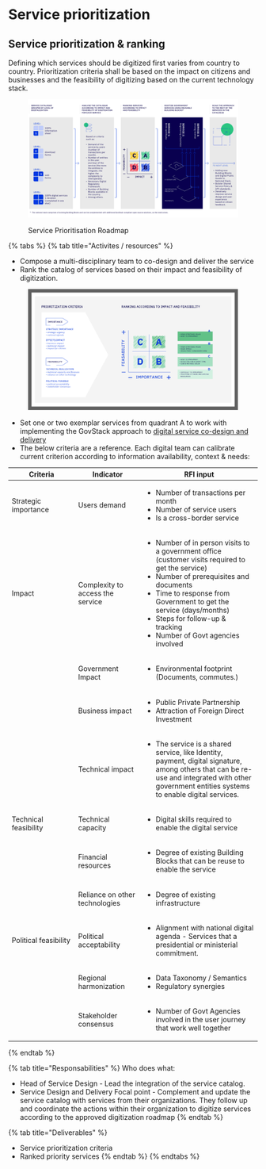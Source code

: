# Service prioritization

## Service prioritization & ranking

Defining which services should be digitized first varies from country to country. Prioritization criteria shall be based on the impact on citizens and businesses and the feasibility of digitizing based on the current technology stack.

<figure><img src="../../.gitbook/assets/2. Scaling approach (4) (1).jpg" alt=""><figcaption><p>Service Prioritisation Roadmap</p></figcaption></figure>

{% tabs %}
{% tab title="Activites / resources" %}
* Compose a multi-disciplinary team to co-design and deliver the service
* Rank the catalog of services based on their impact and feasibility of digitization.

<figure><img src="../../.gitbook/assets/Scherm_afbeelding 2023-02-24 om 12.08.27 (1).png" alt=""><figcaption></figcaption></figure>

* Set one or two exemplar services from quadrant A to work with implementing the GovStack approach to [digital service co-design and delivery](design-and-delivery/)
* The below criteria are a reference. Each digital team can calibrate current criterion according to information availability, context & needs:

<table data-header-hidden><thead><tr><th width="120.27272727272725">Criteria</th><th width="119">Indicator</th><th>RFI input</th></tr></thead><tbody><tr><td>Strategic importance </td><td>Users demand </td><td><p></p><ul><li>Number of transactions per month </li><li>Number of service users    </li><li>Is a cross-border service  </li></ul></td></tr><tr><td>Impact </td><td>Complexity to access the service  </td><td><ul><li>Number of in person visits to a government office (customer visits required to get the service) </li><li>Number of prerequisites and documents</li><li>Time to response from Government to get the service (days/months)</li><li>Steps for follow-up &#x26; tracking</li><li>Number of Govt agencies involved </li></ul></td></tr><tr><td> </td><td>Government Impact </td><td><ul><li>Environmental footprint (Documents, commutes.) </li></ul></td></tr><tr><td> </td><td>Business impact </td><td><ul><li>Public Private Partnership </li><li>Attraction of Foreign Direct Investment  </li></ul></td></tr><tr><td> </td><td>Technical impact </td><td><ul><li>The service is a shared service, like Identity, payment, digital signature, among others that can be re-use and integrated with other government entities systems to enable digital services. </li></ul></td></tr><tr><td>Technical feasibility </td><td>Technical capacity  </td><td><ul><li>Digital skills required to enable the digital service </li></ul></td></tr><tr><td> </td><td>Financial resources </td><td><ul><li>Degree of existing Building Blocks that can be reuse to enable the service </li></ul></td></tr><tr><td> </td><td>Reliance on other technologies  </td><td><ul><li>Degree of existing infrastructure </li></ul><p> </p></td></tr><tr><td>Political feasibility  </td><td>Political acceptability  </td><td><ul><li>Alignment with national digital agenda - Services that a presidential or ministerial commitment.</li></ul><p> </p></td></tr><tr><td> </td><td>Regional harmonization  </td><td><ul><li>Data Taxonomy / Semantics </li><li>Regulatory synergies  </li></ul></td></tr><tr><td> </td><td>Stakeholder consensus  </td><td><ul><li>Number of Govt Agencies involved in the user journey that work well together </li></ul></td></tr></tbody></table>
{% endtab %}

{% tab title="Responsabilities" %}
Who does what:

* Head of Service Design - Lead the integration of the service catalog.
* Service Design and Delivery Focal point - Complement and update the service catalog with services from their organizations. They follow up and coordinate the actions within their organization to digitize services according to the approved digitization roadmap
{% endtab %}

{% tab title="Deliverables" %}
* Service prioritization criteria
* Ranked priority services
{% endtab %}
{% endtabs %}


